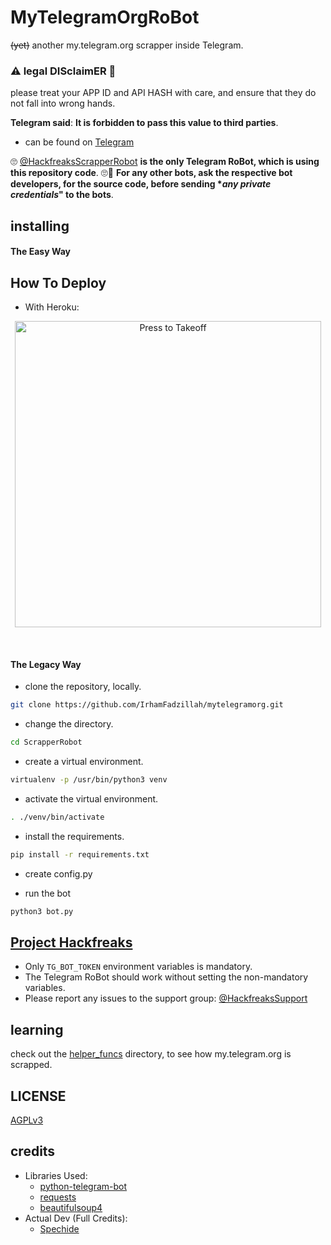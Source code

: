 # MyTelegramOrgRoBot

~~(yet)~~ another my.telegram.org scrapper inside Telegram.

### ⚠ legal DISclaimER 🚸
please treat your APP ID and API HASH with care, and ensure that they do not fall into wrong hands.

**Telegram said**: __It is forbidden to pass this value to third parties__.

- can be found on [Telegram](https://telegram.dog/HackfreaksScrapperRobot)

🙄 [@HackfreaksScrapperRobot](https://telegram.dog/HackfreaksScrapperRobot) **is the only Telegram RoBot, which is using this repository code**. 🙄😬
__For any other bots, ask the respective bot developers, for the source code, before sending **any private credentials*" to the bots__.

## installing

#### The Easy Way

## How To Deploy 
* With Heroku:
<p align="center">
   <a href = "https://heroku.com/deploy?template=https://github.com/IrhamFadzillah/mytelegramorg"><img src="https://ibb.co/8gpmg50" alt="Press to Takeoff" width="490px"></a>
</p>
<br>

#### The Legacy Way

- clone the repository, locally.
```sh
git clone https://github.com/IrhamFadzillah/mytelegramorg.git
```

- change the directory.
```sh
cd ScrapperRobot
```

- create a virtual environment.
```sh
virtualenv -p /usr/bin/python3 venv
```

- activate the virtual environment.
```sh
. ./venv/bin/activate
```

- install the requirements.
```sh
pip install -r requirements.txt
```

- create config.py

- run the bot
```sh
python3 bot.py
```

## [Project Hackfreaks](https://t.me/ProjectHackfreaks)

- Only `TG_BOT_TOKEN` environment variables is mandatory.
- The Telegram RoBot should work without setting the non-mandatory variables.
- Please report any issues to the support group: [@HackfreaksSupport](https://t.me/HackfreaksSupport)


## learning

check out the [helper_funcs](https://github.com/swatv3nub/ScrapperRobot/tree/master/helper_funcs) directory, to see how my.telegram.org is scrapped.

## LICENSE
[AGPLv3](https://github.com/swatv3nub/ScrapperRobot/tree/master/LICENSE)

## credits

- Libraries Used:
  - [python-telegram-bot](https://github.com/python-telegram-bot/python-telegram-bot)
  - [requests](https://github.com/psf/requests)
  - [beautifulsoup4](https://pypi.org/project/beautifulsoup4)
- Actual Dev (Full Credits):
  - [Spechide](https://t.me/SpEcHiDe)
